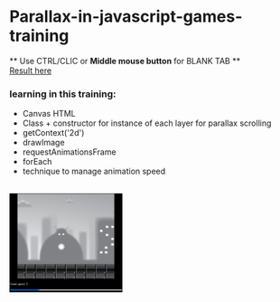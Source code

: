 # Parallax-in-javascript-games-training
** Use CTRL/CLIC or **Middle mouse button** for BLANK TAB **
<br> 
[Result here](https://henriteinturier.github.io/Parallax-in-javascript-games-training/)
<br>
### learning in this training:
* Canvas HTML
* Class + constructor for instance of each layer for parallax scrolling
* getContext('2d')
* drawImage
* requestAnimationsFrame
* forEach
* technique to manage animation speed
<br>
<img src="preview.png" alt="preview animation png" width="200"/>


